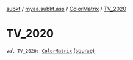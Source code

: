 [subkt](../../index.md) / [myaa.subkt.ass](../index.md) / [ColorMatrix](index.md) / [TV_2020](./-t-v_2020.md)

# TV_2020

`val TV_2020: `[`ColorMatrix`](index.md) [(source)](https://github.com/Myaamori/SubKt/blob/0.1.19/src/main/kotlin/myaa/subkt/ass/parser.kt#L729)